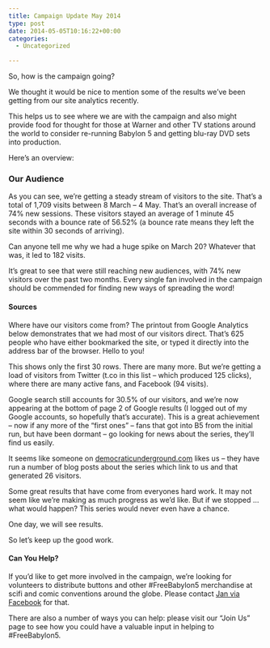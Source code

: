 ```yaml
---
title: Campaign Update May 2014
type: post
date: 2014-05-05T10:16:22+00:00
categories:
  - Uncategorized

---
```

So, how is the campaign going?

We thought it would be nice to mention some of the results we&#8217;ve been getting from our site analytics recently.

This helps us to see where we are with the campaign and also might provide food for thought for those at Warner and other TV stations around the world to consider re-running Babylon 5 and getting blu-ray DVD sets into production.

Here&#8217;s an overview:

### Our Audience


As you can see, we&#8217;re getting a steady stream of visitors to the site. That&#8217;s a total of 1,709 visits between 8 March &#8211; 4 May. That&#8217;s an overall increase of 74% new sessions. These visitors stayed an average of 1 minute 45 seconds with a bounce rate of 56.52% (a bounce rate means they left the site within 30 seconds of arriving).

Can anyone tell me why we had a huge spike on March 20? Whatever that was, it led to 182 visits.


It&#8217;s great to see that were still reaching new audiences, with 74% new visitors over the past two months. Every single fan involved in the campaign should be commended for finding new ways of spreading the word!

#### Sources

Where have our visitors come from? The printout from Google Analytics below demonstrates that we had most of our visitors direct. That&#8217;s 625 people who have either bookmarked the site, or typed it directly into the address bar of the browser. Hello to you!


This shows only the first 30 rows. There are many more. But we&#8217;re getting a load of visitors from Twitter (t.co in this list &#8211; which produced 125 clicks), where there are many active fans, and Facebook (94 visits).

Google search still accounts for 30.5% of our visitors, and we&#8217;re now appearing at the bottom of page 2 of Google results (I logged out of my Google accounts, so hopefully that&#8217;s accurate). This is a great achievement &#8211; now if any more of the &#8220;first ones&#8221; &#8211; fans that got into B5 from the initial run, but have been dormant &#8211; go looking for news about the series, they&#8217;ll find us easily.

It seems like someone on [democraticunderground.com][4] likes us &#8211; they have run a number of blog posts about the series which link to us and that generated 26 visitors.

Some great results that have come from everyones hard work. It may not seem like we&#8217;re making as much progress as we&#8217;d like. But if we stopped &#8230; what would happen? This series would never even have a chance.

One day, we will see results.

So let&#8217;s keep up the good work.

#### Can You Help?

If you&#8217;d like to get more involved in the campaign, we&#8217;re looking for volunteers to distribute buttons and other #FreeBabylon5 merchandise at scifi and comic conventions around the globe. Please contact [Jan via Facebook][5] for that.

There are also a number of ways you can help: please visit our &#8220;Join Us&#8221; page to see how you could have a valuable input in helping to #FreeBabylon5.

 [4]: http://www.democraticunderground.com
 [5]: https://www.facebook.com/FreeBabylon5
